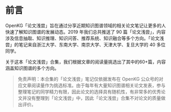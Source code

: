 # 前言

OpenKG「论文浅尝」旨在通过分享近期知识图谱领域的相关论文笔记让更多的人快速了解知识图谱的发展动态。2019 年我们总共推送了 90 篇「论文浅尝」，内容涉及信息抽取、知识推理、知识问答、推荐系统、知识融合等多个方向。「论文浅尝」的笔记来自浙江大学、东南大学、南京大学、天津大学、复旦大学的 40 多位同学。

关于这本「论文浅尝」合集，我们根据文章的阅读量挑选出了其中的60+篇，内容涵盖知识图谱的多个方向。

> 免责声明：本合集的「论文浅尝」笔记仅依据发布在 OpenKG 公众号的对应文章阅读量作为挑选标准。由于每年有大量知识图谱相关论文发表，参与整理笔记的同学精力有限，因此论文的选择具有随机性，有非常多的优秀论文并没有整理到「论文浅尝」中，因此「论文浅尝」合集不对论文的质量做出评价。
